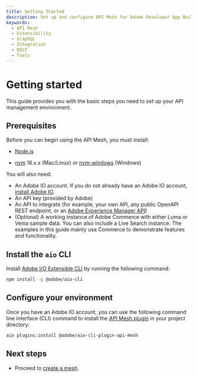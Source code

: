 ```yaml
---
title: Getting Started
description: Set up and configure API Mesh for Adobe Developer App Builder.
keywords:
  - API Mesh
  - Extensibility
  - GraphQL
  - Integration
  - REST
  - Tools
---
```


# Getting started

This guide provides you with the basic steps you need to set up your API management environment.

## Prerequisites

Before you can begin using the API Mesh, you must install:

-  [Node.js]

-  [nvm] 18.x.x (Mac/Linux) or [nvm-windows](https://github.com/coreybutler/nvm-windows) (Windows)

You will also need:

-  An Adobe IO account. If you do not already have an Adobe IO account, [install Adobe IO].
-  An API key (provided by Adobe)
-  An API to integrate (for example, your own API, any public OpenAPI REST endpoint, or an [Adobe Experience Manager API])
-  (Optional) A working instance of Adobe Commerce with either Luma or Venia sample data. You can also include a Live Search instance. The examples in this guide mainly use Commerce to demonstrate features and functionality.

## Install the `aio` CLI

Install [Adobe I/O Extensible CLI](https://developer.adobe.com/runtime/docs/guides/tools/cli_install/) by running the following command:

```bash
npm install -g @adobe/aio-cli
```

## Configure your environment

Once you have an Adobe IO account, you can use the following command line interface (CLI) command to install the [API Mesh plugin] in your project directory:

   ```bash
   aio plugins:install @adobe/aio-cli-plugin-api-mesh
   ```

## Next steps

-  Proceed to [create a mesh].

<!-- Link Definitions -->
[nvm]: https://github.com/nvm-sh/nvm
[install Adobe IO]: https://developer.adobe.com/runtime/docs/guides/tools/cli_install
[Adobe Experience Manager API]: https://experienceleague.adobe.com/docs/experience-manager-screens/user-guide/developing/rest-api.html
[request access to Adobe IO]: https://developer.adobe.com/app-builder/trial/
[npm]: https://www.npmjs.com/package/npm
[AIO Plugin Documentation]: https://github.com/adobe/aio-cli#aio-pluginslink-plugin
[aio CLI]: https://developer.adobe.com/runtime/docs/guides/tools/cli_install/
[Node.js]: https://nodejs.org/en/download/
[API Mesh plugin]: https://www.npmjs.com/package/@adobe/aio-cli-plugin-api-mesh
[create a mesh]: create-mesh.md
